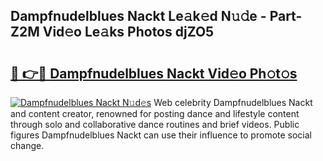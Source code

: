 ## Dampfnudelblues Nackt Le𝚊k𝚎d N𝚞𝚍e - Part-Z2M Vid𝚎o Le𝚊ks Photos djZO5

# <h2><a href="http://fb513mx.evod.top/?m=Dampfnudelblues+Nackt">🔗 👉🔴 Dampfnudelblues Nackt Vid𝚎o Ph𝚘t𝚘s</a></h2>

[![Dampfnudelblues Nackt N𝚞d𝚎s](https://i.imgur.com/8V9OHl7.gif)](http://fb513mx.evod.top/?m=Dampfnudelblues+Nackt)
Web celebrity Dampfnudelblues Nackt and content creator, renowned for posting dance and lifestyle content through solo and collaborative dance routines and brief videos. Public figures Dampfnudelblues Nackt can use their influence to promote social change. 
